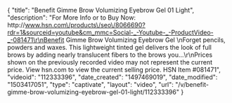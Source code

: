 {
    "title": "Benefit Gimme Brow Volumizing Eyebrow Gel  01 Light",
    "description": "For More Info or to Buy Now: http:\/\/www.hsn.com\/products\/seo\/8066690?rdr=1&sourceid=youtube&cm_mmc=Social-_-Youtube-_-ProductVideo-_-081471\r\nBenefit Gimme Brow Volumizing Eyebrow Gel  \nForget pencils, powders and waxes. This lightweight tinted gel delivers the look of full brows by adding nearly translucent fibers to the brows you...\r\nPrices shown on the previously recorded video may not represent the current price.  View hsn.com to view the current selling price. HSN Item #081471",
    "videoid": "112333396",
    "date_created": "1497469019",
    "date_modified": "1503417051",
    "type": "captivate",
    "layout": "video",
    "url": "\/v\/benefit-gimme-brow-volumizing-eyebrow-gel-01-light\/112333396"
}